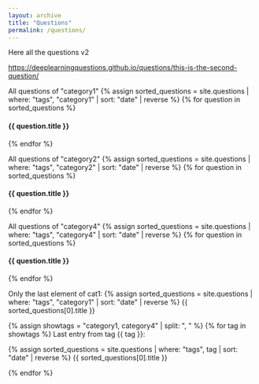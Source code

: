 ```yaml
---
layout: archive
title: "Questions"
permalink: /questions/
---
```


Here all the questions v2


https://deeplearningquestions.github.io/questions/this-is-the-second-question/

All questions of "category1"
{% assign sorted_questions = site.questions | where: "tags", "category1" | sort: "date" | reverse %}
{% for question in sorted_questions %}
  <h4>{{ question.title }}</h4>
{% endfor %}

All questions of "category2"
{% assign sorted_questions = site.questions | where: "tags", "category2" | sort: "date" | reverse %}
{% for question in sorted_questions %}
  <h4>{{ question.title }}</h4>
{% endfor %}

All questions of "category4"
{% assign sorted_questions = site.questions | where: "tags", "category4" | sort: "date" | reverse %}
{% for question in sorted_questions %}
  <h4>{{ question.title }}</h4>
{% endfor %}

Only the last element of cat1:
{% assign sorted_questions = site.questions | where: "tags", "category1" | sort: "date" | reverse %}
{{ sorted_questions[0].title }}

{% assign showtags = "category1, category4" | split: ", " %}
{% for tag in showtags %}
  Last entry from tag {{ tag }}:
  
  {% assign sorted_questions = site.questions | where: "tags", tag | sort: "date" | reverse %}
  {{ sorted_questions[0].title }}
  
{% endfor %}
